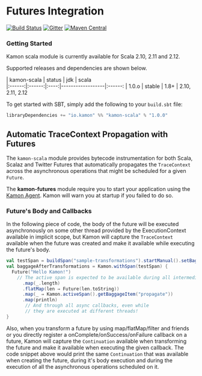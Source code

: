 # Futures Integration   

[![Build Status](https://travis-ci.org/kamon-io/kamon-scala.svg?branch=master)](https://travis-ci.org/kamon-io/kamon-scala)
[![Gitter](https://badges.gitter.im/Join%20Chat.svg)](https://gitter.im/kamon-io/Kamon?utm_source=badge&utm_medium=badge&utm_campaign=pr-badge&utm_content=badge)
[![Maven Central](https://maven-badges.herokuapp.com/maven-central/io.kamon/kamon-scala_2.11/badge.svg)](https://maven-badges.herokuapp.com/maven-central/io.kamon/kamon-scala_2.11)

### Getting Started

Kamon scala module is currently available for Scala 2.10, 2.11 and 2.12.

Supported releases and dependencies are shown below.

| kamon-scala  | status | jdk  | scala            
|:------:|:------:|:----:|------------------|:------:
|  1.0.o | stable | 1.8+ | 2.10, 2.11, 2.12  

To get started with SBT, simply add the following to your `build.sbt`
file:

```scala
libraryDependencies += "io.kamon" %% "kamon-scala" % "1.0.0"
```


## Automatic TraceContext Propagation with Futures

The `kamon-scala` module provides bytecode instrumentation for both Scala, Scalaz and Twitter Futures that automatically
propagates the `TraceContext` across the asynchronous operations that might be scheduled for a given `Future`.

The <b>kamon-futures</b> module require you to start your application using the [Kamon Agent]. Kamon will warn you
at startup if you failed to do so.


### Future's Body and Callbacks ###

In the following piece of code, the body of the future will be executed asynchronously on some other thread provided by
the ExecutionContext available in implicit scope, but Kamon will capture the `TraceContext` available when the future
was created and make it available while executing the future's body.

```scala
val testSpan = buildSpan("sample-transformations").startManual().setBaggageItem("propagate", "in-future-transformations")
val baggageAfterTransformations = Kamon.withSpan(testSpan) {
  Future("Hello Kamon!")
    // The active span is expected to be available during all intermediate processing.
      .map(_.length)
      .flatMap(len ⇒ Future(len.toString))
      .map(_ ⇒ Kamon.activeSpan().getBaggageItem("propagate"))
      .map(println)
       // And through all async callbacks, even while
       // they are executed at different threads!
}

```

Also, when you transform a future by using map/flatMap/filter and friends or you directly register a
onComplete/onSuccess/onFailure callback on a future, Kamon will capture the `Continuation` available when transforming
the future and make it available when executing the given callback. The code snippet above would print the same
`Continuation` that was available when creating the future, during it's body execution and during the execution of all
the asynchronous operations scheduled on it.

[Kamon Agent]: https://github.com/kamon-io/kamon-agent